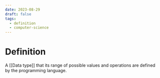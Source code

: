 ```yaml
---
date: 2023-08-29
draft: false
tags:
  - definition
  - computer-science 
---
```


# Definition

A [[Data type]] that its range of possible values and operations are defined by the programming language.
